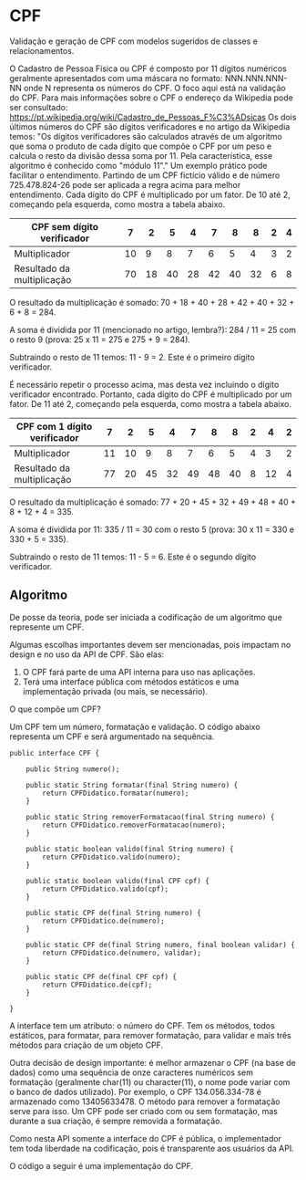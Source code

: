 # CPF
Validação e geração de CPF com modelos sugeridos de classes e relacionamentos.

O Cadastro de Pessoa Física ou CPF é composto por 11 dígitos numéricos geralmente apresentados com uma máscara no formato: NNN.NNN.NNN-NN onde N representa os números do CPF. O foco aqui está na validação do CPF. Para mais informações sobre o CPF o endereço da Wikipedia pode ser consultado: https://pt.wikipedia.org/wiki/Cadastro_de_Pessoas_F%C3%ADsicas
Os dois últimos números do CPF são dígitos verificadores e no artigo da Wikipedia temos: "Os dígitos verificadores são calculados através de um algoritmo que soma o produto de cada dígito que compõe o CPF por um peso e calcula o resto da divisão dessa soma por 11. Pela característica, esse algoritmo é conhecido como "módulo 11"."
Um exemplo prático pode facilitar o entendimento. Partindo de um CPF fictício válido e de número 725.478.824-26 pode ser aplicada a regra acima para melhor entendimento.
Cada dígito do CPF é multiplicado por um fator. De 10 até 2, começando pela esquerda, como mostra a tabela abaixo.

| CPF sem dígito verificador | 7 |  2 |  5 |  4 |  7 |  8 |  8 | 2 | 4 |
| -------------------------- | - |  - |  - |  - |  - |  - |  - | - | - |
| Multiplicador              |10 |  9 |  8 |  7 |  6 |  5 |  4 | 3 | 2 |
| Resultado da multiplicação |70 | 18 | 40 | 28 | 42 | 40 | 32 | 6 | 8 |

O resultado da multiplicação é somado: 70 + 18 + 40 + 28 + 42 + 40 + 32 + 6 + 8 = 284.

A soma é dividida por 11 (mencionado no artigo, lembra?): 284 / 11 = 25 com o resto 9 (prova: 25 x 11 = 275 e 275 + 9 = 284).

Subtraindo o resto de 11 temos: 11 - 9 = 2. Este é o primeiro dígito verificador.

É necessário repetir o processo acima, mas desta vez incluindo o dígito verificador encontrado. Portanto, cada dígito do CPF é multiplicado por um fator. De 11 até 2, começando pela esquerda, como mostra a tabela abaixo.

| CPF com 1 dígito verificador | 7 |  2 |  5 |  4 |  7 |  8 |  8 | 2 |  4 | 2 |
| ---------------------------- | - |  - |  - |  - |  - |  - |  - | - |  - | - |
| Multiplicador                |11 | 10 |  9 |  8 |  7 |  6 |  5 | 4 |  3 | 2 |
| Resultado da multiplicação   |77 | 20 | 45 | 32 | 49 | 48 | 40 | 8 | 12 | 4 |

O resultado da multiplicação é somado: 77 + 20 + 45 + 32 + 49 + 48 + 40 + 8 + 12 + 4 = 335.

A soma é dividida por 11: 335 / 11 = 30 com o resto 5 (prova: 30 x 11 = 330 e 330 + 5 = 335).

Subtraindo o resto de 11 temos: 11 - 5 = 6. Este é o segundo dígito verificador.


## Algoritmo

De posse da teoria, pode ser iniciada a codificação de um algoritmo que represente um CPF.

Algumas escolhas importantes devem ser mencionadas, pois impactam no design e no uso da API de CPF. São elas:

1. O CPF fará parte de uma API interna para uso nas aplicações.
2. Terá uma interface pública com métodos estáticos e uma implementação privada (ou mais, se necessário).

O que compõe um CPF?

Um CPF tem um número, formatação e validação. O código abaixo representa um CPF e será argumentado na sequência.

```
public interface CPF {

    public String numero();
    
    public static String formatar(final String numero) {
        return CPFDidatico.formatar(numero);
    }

    public static String removerFormatacao(final String numero) {
	    return CPFDidatico.removerFormatacao(numero);
	}

    public static boolean valido(final String numero) {
        return CPFDidatico.valido(numero);
    }

    public static boolean valido(final CPF cpf) {
        return CPFDidatico.valido(cpf);
    }

    public static CPF de(final String numero) {
        return CPFDidatico.de(numero);
    }

    public static CPF de(final String numero, final boolean validar) {
        return CPFDidatico.de(numero, validar);
    }

    public static CPF de(final CPF cpf) {
        return CPFDidatico.de(cpf);
    }
    
}
```

A interface tem um atributo: o número do CPF. Tem os métodos, todos estáticos, para formatar, para remover formatação, para validar e mais três métodos para criação de um objeto CPF.

Outra decisão de design importante: é melhor armazenar o CPF (na base de dados) como uma sequência de onze caracteres numéricos sem formatação (geralmente char(11) ou character(11), o nome pode variar com o banco de dados utilizado). Por exemplo, o CPF 134.056.334-78 é armazenado como 13405633478. O método para remover a formatação serve para isso. Um CPF pode ser criado com ou sem formatação, mas durante a sua criação, é sempre removida a formatação.

Como nesta API somente a interface do CPF é pública, o implementador tem toda liberdade na codificação, pois é transparente aos usuários da API.

O código a seguir é uma implementação do CPF.

```

```
